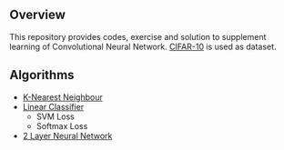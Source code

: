 ## Overview

This repository provides codes, exercise and solution to supplement learning of Convolutional Neural Network. [CIFAR-10](https://www.cs.toronto.edu/~kriz/cifar.html) is used as dataset.

## Algorithms

- [K-Nearest Neighbour](knn/)
- [Linear Classifier](linear/)
	- SVM Loss
	- Softmax Loss
- [2 Layer Neural Network](nn/)


